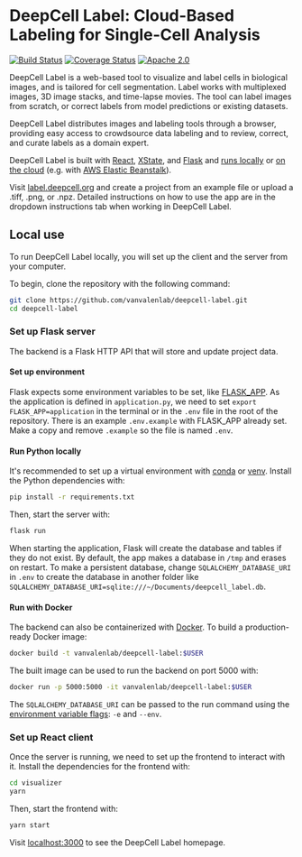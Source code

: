 # DeepCell Label: Cloud-Based Labeling for Single-Cell Analysis

[![Build Status](https://github.com/vanvalenlab/deepcell-label/workflows/tests/badge.svg)](https://github.com/vanvalenlab/deepcell-label/actions)
[![Coverage Status](https://coveralls.io/repos/github/vanvalenlab/deepcell-label/badge.svg?branch=master)](https://coveralls.io/github/vanvalenlab/deepcell-label?branch=master)
[![Apache 2.0](https://img.shields.io/badge/License-Apache%202.0-blue.svg)](https://github.com/vanvalenlab/deepcell-label/blob/master/LICENSE)

DeepCell Label is a web-based tool to visualize and label cells in biological images, and is tailored for cell segmentation. Label works with multiplexed images, 3D image stacks, and time-lapse movies. The tool can label images from scratch, or correct labels from model predictions or existing datasets.

DeepCell Label distributes images and labeling tools through a browser, providing easy access to crowdsource data labeling and to review, correct, and curate labels as a domain expert.

DeepCell Label is built with [React](https://reactjs.org/), [XState](https://xstate.js.org/docs/), and [Flask](https://flask.palletsprojects.com/en/2.0.x/) and [runs locally](#local-use) or [on the cloud](#cloud-deployment) (e.g. with [AWS Elastic Beanstalk](https://aws.amazon.com/elasticbeanstalk/)).

Visit [label.deepcell.org](https://label.deepcell.org) and create a project from an example file or upload a .tiff, .png, or .npz. Detailed instructions on how to use the app are in the dropdown instructions tab when working in DeepCell Label.

## Local use

To run DeepCell Label locally, you will set up the client and the server from your computer.

To begin, clone the repository with the following command:

```bash
git clone https://github.com/vanvalenlab/deepcell-label.git
cd deepcell-label
```

### Set up Flask server

The backend is a Flask HTTP API that will store and update project data.

#### Set up environment

Flask expects some environment variables to be set, like [FLASK_APP](https://flask.palletsprojects.com/en/2.0.x/cli/). As the application is defined in `application.py`, we need to set `export FLASK_APP=application` in the terminal or in the `.env` file in the root of the repository. There is an example `.env.example` with FLASK_APP already set. Make a copy and remove `.example` so the file is named `.env`.

#### Run Python locally

It's recommended to set up a virtual environment with [conda](https://conda.io/projects/conda/en/latest/user-guide/tasks/manage-environments.html) or [venv](https://docs.python.org/3/library/venv.html).
Install the Python dependencies with:

```bash
pip install -r requirements.txt
```

Then, start the server with:

```bash
flask run
```

When starting the application, Flask will create the database and tables if they do not exist. By default, the app makes a database in `/tmp` and erases on restart. To make a persistent database, change `SQLALCHEMY_DATABASE_URI` in `.env` to create the database in another folder like `SQLALCHEMY_DATABASE_URI=sqlite:///~/Documents/deepcell_label.db`.

#### Run with Docker

The backend can also be containerized with [Docker](https://www.docker.com). To build a production-ready Docker image:

```bash
docker build -t vanvalenlab/deepcell-label:$USER
```

The built image can be used to run the backend on port 5000 with:

```bash
docker run -p 5000:5000 -it vanvalenlab/deepcell-label:$USER
```

The `SQLALCHEMY_DATABASE_URI` can be passed to the run command using the [environment variable flags](https://docs.docker.com/engine/reference/commandline/run/#set-environment-variables--e---env---env-file): `-e` and `--env`.

### Set up React client

Once the server is running, we need to set up the frontend to interact with it. Install the dependencies for the frontend with:

```bash
cd visualizer
yarn
```

Then, start the frontend with:

```bash
yarn start
```

Visit [localhost:3000](http://localhost:3000) to see the DeepCell Label homepage.
